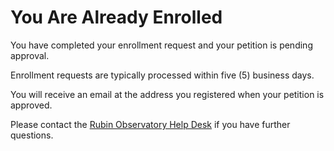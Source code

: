 # You Are Already Enrolled

You have completed your enrollment request and your
petition is pending approval.

Enrollment requests are typically processed within five
(5) business days.

You will receive an email at the address you registered
when your petition is approved.

Please contact the [Rubin Observatory Help Desk](mailto:help@lsst.cloud)
if you have further questions.
